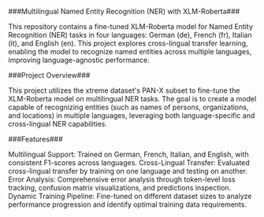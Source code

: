 ###Multilingual Named Entity Recognition (NER) with XLM-Roberta###

This repository contains a fine-tuned XLM-Roberta model for Named Entity Recognition (NER) tasks in four languages: German (de), French (fr), Italian (it), and English (en). This project explores cross-lingual transfer learning, enabling the model to recognize named entities across multiple languages, improving language-agnostic performance.

###Project Overview###

This project utilizes the xtreme dataset's PAN-X subset to fine-tune the XLM-Roberta model on multilingual NER tasks. The goal is to create a model capable of recognizing entities (such as names of persons, organizations, and locations) in multiple languages, leveraging both language-specific and cross-lingual NER capabilities.

###Features###

Multilingual Support: Trained on German, French, Italian, and English, with consistent F1-scores across languages.
Cross-Lingual Transfer: Evaluated cross-lingual transfer by training on one language and testing on another.
Error Analysis: Comprehensive error analysis through token-level loss tracking, confusion matrix visualizations, and predictions inspection.
Dynamic Training Pipeline: Fine-tuned on different dataset sizes to analyze performance progression and identify optimal training data requirements.
